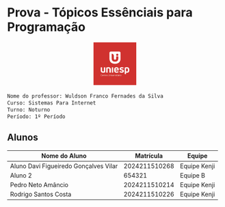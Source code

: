 # Prova - Tópicos Essênciais para Programação
<div style="text-align: center;">
    <img src="image.png" alt="uniesp" width="100">
</div>

```
Nome do professor: Wuldson Franco Fernades da Silva
Curso: Sistemas Para Internet
Turno: Noturno
Período: 1º Período
```


## Alunos

| Nome do Aluno  | Matrícula | Equipe   |
|----------------|-----------|----------|
| Aluno Davi Figueiredo Gonçalves Vilar | 2024211510268 | Equipe Kenji |
| Aluno 2        | 654321    | Equipe B |
| Pedro Neto Amâncio | 2024211510214 | Equipe Kenji |
| Rodrigo Santos Costa        | 2024211510226    | Equipe Kenji |
<!-- Adicione mais alunos aqui -->
